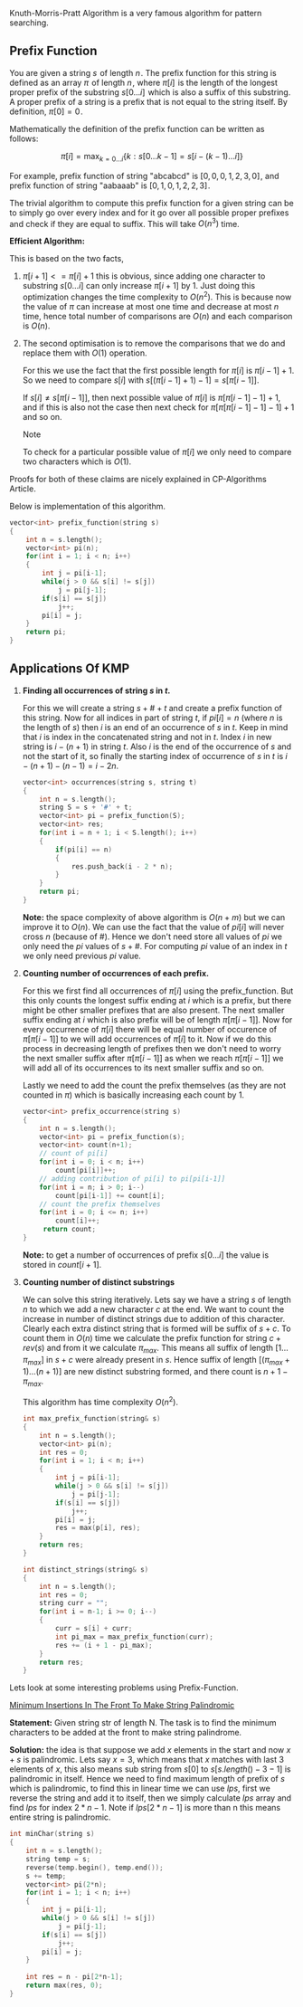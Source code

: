 Knuth-Morris-Pratt Algorithm is a very famous algorithm for pattern searching.
## Prefix Function

You are given a string $s$  of length $n$ . The prefix function for this string is defined as an array $\pi$  of length $n$ , where $\pi[i]$  is the length of the longest proper prefix of the substring $s[0 \dots i]$  which is also a suffix of this substring. A proper prefix of a string is a prefix that is not equal to the string itself. By definition, $\pi[0] = 0$ .

Mathematically the definition of the prefix function can be written as follows:

$$\pi[i] = \max_ {k = 0 \dots i} \{k : s[0 \dots k-1] = s[i-(k-1) \dots i] \}$$

For example, prefix function of string "abcabcd" is $[0, 0, 0, 1, 2, 3, 0]$ , and prefix function of string "aabaaab" is $[0, 1, 0, 1, 2, 2, 3]$​ .

The trivial algorithm to compute this prefix function for a given string can be to simply go over every index and for it go over all possible proper prefixes and check if they are equal to suffix. This will take $O(n^3)$ time.

**Efficient Algorithm:**

This is based on the two facts,

1. $\pi[i+1] <= \pi[i] + 1$ this is obvious, since adding one character to substring $s[0 \dots i]$ can only increase $\pi[i+1]$ by $1$. Just doing this optimization changes the time complexity to $O(n^2)$. This is because now the value of $\pi$ can increase at most one time and decrease at most $n$ time, hence total number of comparisons are $O(n)$ and each comparison is $O(n)$.

2. The second optimisation is to remove the comparisons that we do and replace them with $O(1)$ operation.

   For this we use the fact that the first possible length for $\pi[i]$ is $\pi[i-1] + 1$. So we need to compare $s[i]$ with $s[(\pi[i-1]+1)-1] = s[\pi[i-1]]$. 

   If $s[i] \neq s[\pi[i-1]]$, then next possible value of $\pi[i]$ is $\pi[\pi[i-1]-1]+1$, and if this is also not the case then next check for $\pi[\pi[\pi[i-1]-1]-1] + 1$ and so on.

   >[!Note]
   >To check for a particular possible value of $\pi[i]$ we only need to compare two characters which is $O(1)$.

Proofs for both of these claims are nicely explained in CP-Algorithms Article.

Below is implementation of this algorithm.

```c++
vector<int> prefix_function(string s)
{
    int n = s.length();
    vector<int> pi(n);
    for(int i = 1; i < n; i++)
    {
        int j = pi[i-1];
        while(j > 0 && s[i] != s[j])
            j = pi[j-1];
       	if(s[i] == s[j])
            j++;
        pi[i] = j;
    }
    return pi;
}
```

## Applications Of KMP

1. **Finding all occurrences of string $s$ in $t$.**

   For this we will create a string $s + \# + t$ and create a prefix function of this string. Now for all indices in part of string $t$, if $pi[i] = n$ (where $n$ is the length of $s$) then $i$ is an end of an occurrence of $s$ in $t$. Keep in mind that $i$ is index in the concatenated string and not in $t$. Index $i$ in new string is $i - (n + 1)$ in string $t$. Also $i$ is the end of the occurrence of $s$ and not the start of it, so finally the starting index of occurrence of $s$ in $t$ is $i - (n + 1) - (n - 1) = i - 2n$.

   ```c++
   vector<int> occurrences(string s, string t)
   {
       int n = s.length();
       string S = s + '#' + t;
       vector<int> pi = prefix_function(S);
       vector<int> res;
       for(int i = n + 1; i < S.length(); i++)
       {
           if(pi[i] == n)
           {
               res.push_back(i - 2 * n);
           }
       }
       return pi;
   }
   ```

   **Note:** the space complexity of above algorithm is $O(n+m)$ but we can improve it to $O(n)$. We can use the fact that the value of $pi[i]$ will never cross $n$ (because of #). Hence we don't need store all values of $pi$ we only need the $pi$ values of $s + \#$. For computing $pi$ value of an index in $t$ we only need previous $pi$​ value.

2. **Counting number of occurrences of each prefix.**

   For this we first find all occurrences of $\pi[i]$ using the prefix_function. But this only counts the longest suffix ending at $i$ which is a prefix, but there might be other smaller prefixes that are also present. The next smaller suffix ending at $i$ which is also prefix will be of length $\pi[\pi[i-1]]$. Now for every occurrence of $\pi[i]$ there will be equal number of occurence of $\pi[\pi[i-1]]$ to we will add occurrences of $\pi[i]$ to it. Now if we do this process in decreasing length of prefixes then we don't need to worry the next smaller suffix after $\pi[\pi[i-1]]$ as when we reach $\pi[\pi[i-1]]$ we will add all of its occurrences to its next smaller suffix and so on.

   Lastly we need to add the count the prefix themselves (as they are not counted in $\pi$) which is basically increasing each count by 1.

   ```c++
   vector<int> prefix_occurrence(string s)
   {
       int n = s.length();
       vector<int> pi = prefix_function(s);
       vector<int> count(n+1);
       // count of pi[i]
       for(int i = 0; i < n; i++)
           count[pi[i]]++;
       // adding contribution of pi[i] to pi[pi[i-1]]
       for(int i = n; i > 0; i--)
           count[pi[i-1]] += count[i];
       // count the prefix themselves
       for(int i = 0; i <= n; i++)
           count[i]++;
     	return count;
   }
   ```

   **Note:** to get a number of occurrences of prefix $s[0 \dots i]$ the value is stored in $count[i+1]$​.

3. **Counting number of distinct substrings**

   We can solve this string iteratively. Lets say we have a string $s$ of length $n$ to which we add a new character $c$ at the end. We want to count the increase in number of distinct strings due to addition of this character. Clearly each extra distinct string that is formed will be suffix of $s + c$. To count them in $O(n)$ time we calculate the prefix function for string $c + rev(s)$ and from it we calculate $\pi_{max}$. This means all suffix of length $[1 \dots \pi_{max}]$ in $s + c$ were already present in $s$. Hence suffix of length $[(\pi_{max}+1) \dots (n+1)]$ are new distinct substring formed, and there count is $n + 1 - \pi_{max}$.

   This algorithm has time complexity $O(n^2)$.
   
   ```c++
   int max_prefix_function(string& s)
   {
       int n = s.length();
       vector<int> pi(n);
       int res = 0;
       for(int i = 1; i < n; i++)
       {
           int j = pi[i-1];
           while(j > 0 && s[i] != s[j])
               j = pi[j-1];
           if(s[i] == s[j])
               j++;
           pi[i] = j;
           res = max(p[i], res);
       }
       return res;
   }
   
   int distinct_strings(string& s)
   {
       int n = s.length();
       int res = 0;
       string curr = "";
       for(int i = n-1; i >= 0; i--)
       {
           curr = s[i] + curr;
           int pi_max = max_prefix_function(curr);
           res += (i + 1 - pi_max);
       }
       return res;
   }
   ```
   

Lets look at some interesting problems using Prefix-Function.

[Minimum Insertions In The Front To Make String Palindromic](https://practice.geeksforgeeks.org/problems/minimum-characters-to-be-added-at-front-to-make-string-palindrome/1)

**Statement:** Given string str of length N. The task is to find the minimum characters to be added at the front to make string palindrome.

**Solution:** the idea is that suppose we add $x$ elements in the start and now $x + s$ is palindromic. Lets say $x = 3$, which means that $x$ matches with last $3$ elements of $x$, this also means sub string from $s[0]$ to $s[s.length() - 3 - 1$] is palindromic in itself. Hence we need to find maximum length of prefix of $s$ which is palindromic, to find this in linear time we can use $lps$, first we reverse the string and add it to itself, then we simply calculate $lps$ array and find $lps$ for index $2 * n - 1$. Note if $lps[2*n-1]$ is more than n this means entire string is palindromic.

```c++
int minChar(string s)
{
    int n = s.length();
    string temp = s;
    reverse(temp.begin(), temp.end());
    s += temp;
    vector<int> pi(2*n);
    for(int i = 1; i < n; i++)
    {
        int j = pi[i-1];
        while(j > 0 && s[i] != s[j])
            j = pi[j-1];
        if(s[i] == s[j])
            j++;
        pi[i] = j;
    }
    
    int res = n - pi[2*n-1];
    return max(res, 0);
}
```